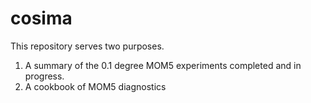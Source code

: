 # cosima

This repository serves two purposes.

1. A summary of the 0.1 degree MOM5 experiments completed and in progress.
2. A cookbook of MOM5 diagnostics

